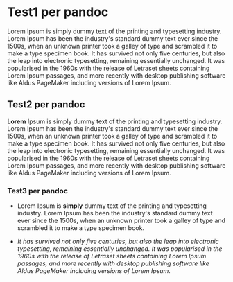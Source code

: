 # Test1 per pandoc

Lorem Ipsum is simply dummy text of the printing and typesetting
industry. Lorem Ipsum has been the industry's standard dummy text ever
since the 1500s, when an unknown printer took a galley of type and
scrambled it to make a type specimen book. It has survived not only five
centuries, but also the leap into electronic typesetting, remaining
essentially unchanged. It was popularised in the 1960s with the release
of Letraset sheets containing Lorem Ipsum passages, and more recently
with desktop publishing software like Aldus PageMaker including versions
of Lorem Ipsum.

## Test2 per pandoc

**Lorem** Ipsum is simply dummy text of the printing and typesetting
industry. Lorem Ipsum has been the industry's standard dummy text ever
since the 1500s, when an unknown printer took a galley of type and
scrambled it to make a type specimen book. It has survived not only five
centuries, but also the leap into electronic typesetting, remaining
essentially unchanged. It was popularised in the 1960s with the release
of Letraset sheets containing Lorem Ipsum passages, and more recently
with desktop publishing software like Aldus PageMaker including versions
of Lorem Ipsum.

### Test3 per pandoc

-   Lorem Ipsum is **simply** dummy text of the printing and typesetting
    industry. Lorem Ipsum has been the industry's standard dummy text
    ever since the 1500s, when an unknown printer took a galley of type
    and scrambled it to make a type specimen book.

-   *It has survived not only five centuries, but also the leap into
    electronic typesetting, remaining essentially unchanged. It was
    popularised in the 1960s with the release of Letraset sheets
    containing Lorem Ipsum passages, and more recently with desktop
    publishing software like Aldus PageMaker including versions of Lorem
    Ipsum*.
